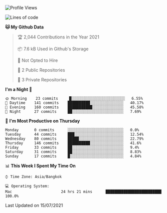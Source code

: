 <!--START_SECTION:waka-->
![Profile Views](http://img.shields.io/badge/Profile%20Views-1-blue)

![Lines of code](https://img.shields.io/badge/From%20Hello%20World%20I%27ve%20Written-7493%20lines%20of%20code-blue)

**🐱 My Github Data** 

> 🏆 2,044 Contributions in the Year 2021
 > 
> 📦 7.6 kB Used in Github's Storage 
 > 
> 🚫 Not Opted to Hire
 > 
> 📜 2 Public Repositories 
 > 
> 🔑 3 Private Repositories  
 > 
**I'm a Night 🦉** 

```text
🌞 Morning    23 commits     █░░░░░░░░░░░░░░░░░░░░░░░░   6.55% 
🌆 Daytime    141 commits    ██████████░░░░░░░░░░░░░░░   40.17% 
🌃 Evening    160 commits    ███████████░░░░░░░░░░░░░░   45.58% 
🌙 Night      27 commits     ██░░░░░░░░░░░░░░░░░░░░░░░   7.69%

```
📅 **I'm Most Productive on Thursday** 

```text
Monday       0 commits      ░░░░░░░░░░░░░░░░░░░░░░░░░   0.0% 
Tuesday      44 commits     ███░░░░░░░░░░░░░░░░░░░░░░   12.54% 
Wednesday    80 commits     █████░░░░░░░░░░░░░░░░░░░░   22.79% 
Thursday     146 commits    ██████████░░░░░░░░░░░░░░░   41.6% 
Friday       33 commits     ██░░░░░░░░░░░░░░░░░░░░░░░   9.4% 
Saturday     31 commits     ██░░░░░░░░░░░░░░░░░░░░░░░   8.83% 
Sunday       17 commits     █░░░░░░░░░░░░░░░░░░░░░░░░   4.84%

```


📊 **This Week I Spent My Time On** 

```text
⌚︎ Time Zone: Asia/Bangkok

💻 Operating System: 
Mac                      24 hrs 21 mins      █████████████████████████   100.0%

```


 Last Updated on 15/07/2021
<!--END_SECTION:waka-->